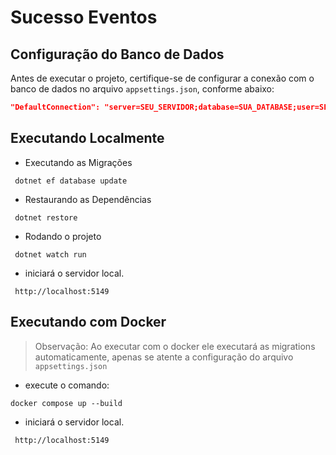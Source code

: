 # Sucesso Eventos

## Configuração do Banco de Dados

Antes de executar o projeto, certifique-se de configurar a conexão com o banco de dados no arquivo `appsettings.json`, conforme abaixo:

```json
"DefaultConnection": "server=SEU_SERVIDOR;database=SUA_DATABASE;user=SEU_USUARIO;password=SUA_SENHA;TrustServerCertificate=True"
```
## Executando Localmente

- Executando as Migrações
```
 dotnet ef database update
```

- Restaurando as Dependências
```
 dotnet restore
```

- Rodando o projeto
```
 dotnet watch run
```
- iniciará o servidor local.
```
 http://localhost:5149
```

## Executando com Docker 

> Observação: Ao executar com o docker ele executará as migrations automaticamente, apenas se atente a configuração do arquivo  ```appsettings.json``` 

- execute o comando:
```
docker compose up --build
```

- iniciará o servidor local.
```
 http://localhost:5149
```
